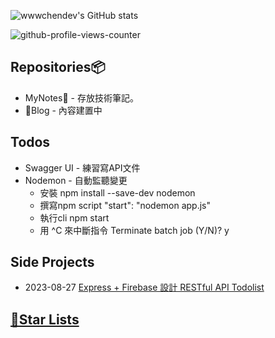 
![wwwchendev's GitHub stats](https://github-readme-stats.vercel.app/api?username=wwwchendev&show_icons=true&theme=apprentice)

![github-profile-views-counter](https://komarev.com/ghpvc/?username=wwwchendev&style=for-the-badge&color=orange)
## Repositories📦 
- MyNotes🔐 - 存放技術筆記。  
- 🚧Blog - 內容建置中

## Todos
- Swagger UI - 練習寫API文件
- Nodemon - 自動監聽變更
  - 安裝 npm install --save-dev nodemon
  - 撰寫npm script "start": "nodemon app.js"
  - 執行cli npm start
  - 用 ^C 來中斷指令 Terminate batch job (Y/N)? y

## Side Projects
- 2023-08-27 [Express + Firebase 設計 RESTful API Todolist](https://github.com/wwwchendev/ExpressFirebase-RESTfulAPITodo)
<!--
- 2023-08-15 𝘾𝙊𝘿𝙀𝙋𝙀𝙉. [BMI Calculator 線上BMI計算機](https://codepen.io/effiechen22/pen/poQMaMj)
- 2023-08-08 [ONLINE TODO LIST](https://effiechen22.github.io/course_javascript_TodoList-2/) - Bootstrap、串接第三方API、註冊登入功能
- 2023-07-28 [Produce農產品比價網](https://effiechen22.github.io/course_javascript_CropPriceTable/) - Javascript、以OPEN DATA進行JSON資料排序
- 2023-07-27  𝘾𝙊𝘿𝙀𝙋𝙀𝙉. [高雄充電站](https://codepen.io/effiechen22/pen/poQOWXj/) - Javascript、將陣列資料渲染到頁面
- 2023-07-25 [TODO LIST](https://effiechen22.github.io/course_javascript_TodoList-1/) - 純Javascrpit進行DOM元素操作
- 2023-07-16 [選禮物](https://effiechen22.github.io/20230716_Choosegifts/#smartwatchs) - Bootstrap
- 2023-07-15 [撿到寶-毛孩似顏繪](https://effiechen22.github.io/course_boostrap_final-hw/) - Bootstrap
- 2023-07-09 [後台管理頁面](https://effiechen22.github.io/course_boostrap_backstage/) - Bootstrap
- 2023-07-06 [個人簡歷](https://effiechen22.github.io/course_boostrap_cv/) - Bootstrap
- 2023-07-04 𝘾𝙊𝘿𝙀𝙋𝙀𝙉. [卡斯伯的部落格](https://codepen.io/effiechen22/pen/NWEgOre) - Bootstrap部落格版型
- 2023-06-11 [六角西餐廳](https://effiechen22.github.io/RWD-final/) - CSS切版 + RWD
- 2023-06-03 𝘾𝙊𝘿𝙀𝙋𝙀𝙉. [RWD Table](https://codepen.io/effiechen22/pen/MWPNzKx?editors=1100) - 復刻勞動力發展署網頁
- 2023-05-20 [SweetTaste](https://effiechen22.github.io/prj_SweetTaste/contact.html) - CSS切版練習、多頁網站

- 2023-05-19 𝘾𝙊𝘿𝙀𝙋𝙀𝙉. [FLEX 修煉時光屋](https://codepen.io/collection/xKJdGV) - CSS切版:Flex練習
-->


## [🌠Star Lists](https://github.com/wwwchendev?tab=stars)  

